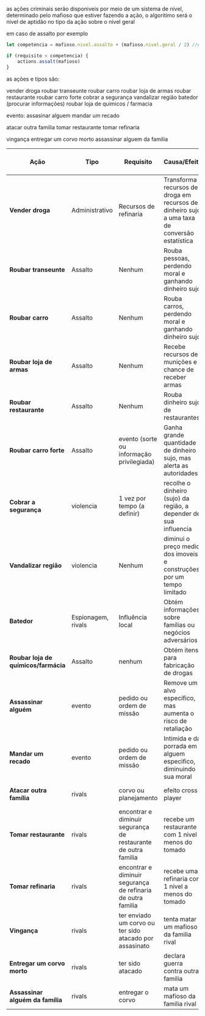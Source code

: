 as ações criminais serão disponiveis por meio de um sistema de nivel, determinado pelo mafioso que estiver fazendo a ação, o algoritimo será o nivel de aptidão no tipo da ação sobre o nivel geral


em caso de assalto por exemplo

```js
let competencia = mafioso.nivel.assalto + (mafioso.nivel.geral / 2) //exemplo

if (requisito < competencia) {
	actions.assalt(mafioso)
}

```

as ações e tipos são:

vender droga
roubar transeunte
roubar carro
roubar loja de armas
roubar restaurante
roubar carro forte
cobrar a segurança
vandalizar região
batedor (procurar informações)
roubar loja de quimicos / farmacia

evento:
assasinar alguem
mandar um recado

atacar outra familia
tomar restaurante
tomar refinaria

vingança
entregar um corvo morto
assassinar alguem da familia


| **Ação**                             | **Tipo**           | **Requisito**                                                  | **Causa/Efeito**                                                                              | **Estatísticas Envolvidas pela Ação** |
| ------------------------------------ | ------------------ | -------------------------------------------------------------- | --------------------------------------------------------------------------------------------- | ------------------------------------- |
| **Vender droga**                     | Administrativo     | Recursos de refinaria                                          | Transforma recursos de droga em recursos de dinheiro sujo a uma taxa de conversão estatística | Gestão, stealth                       |
| **Roubar transeunte**                | Assalto            | Nenhum                                                         | Rouba pessoas, perdendo moral e ganhando dinheiro sujo                                        | Força, assalto, violência             |
| **Roubar carro**                     | Assalto            | Nenhum                                                         | Rouba carros, perdendo moral e ganhando dinheiro sujo                                         | Força, assalto, violência             |
| **Roubar loja de armas**             | Assalto            | Nenhum                                                         | Recebe recursos de munições e chance de receber armas                                         | Violência, assalto, estratégia        |
| **Roubar restaurante**               | Assalto            | Nenhum                                                         | Rouba dinheiro sujo de restaurantes                                                           | Violência, assalto, estrategia        |
| **Roubar carro forte**               | Assalto            | evento (sorte ou informação privilegiada)                      | Ganha grande quantidade de dinheiro sujo, mas alerta as autoridades                           | Estratégia, assalto, força            |
| **Cobrar a segurança**               | violencia          | 1 vez por tempo (a definir)                                    | recolhe o dinheiro (sujo) da região, a depender de sua influencia                             | Gestão, violência, persuasão          |
| **Vandalizar região**                | violencia          | Nenhum                                                         | diminui o preço medio dos imoveis e construções por um tempo limitado                         | violencia, força                      |
| **Batedor**                          | Espionagem, rivals | Influência local                                               | Obtém informações sobre famílias ou negócios adversários                                      | Gestão, stealth, persuasão            |
| **Roubar loja de químicos/farmácia** | Assalto            | nenhum                                                         | Obtém itens para fabricação de drogas                                                         | Estratégia, assalto, gestão           |
| **Assassinar alguém**                | evento             | pedido ou ordem de missão                                      | Remove um alvo específico, mas aumenta o risco de retaliação                                  | Violência, stealth, estratégia        |
| **Mandar um recado**                 | evento             | pedido ou ordem de missão                                      | Intimida e da porrada em alguem especifico, diminuindo sua moral                              | violencia, estrategia                 |
| **Atacar outra família**             | rivals             | corvo ou planejamento                                          | efeito cross player                                                                           | Estratégia, violência, assalto        |
| **Tomar restaurante**                | rivals             | encontrar e diminuir segurança de restaurante de outra familia | recebe um restaurante com 1 nivel a menos do tomado                                           | Gestão, violência, estratégia         |
| **Tomar refinaria**                  | rivals             | encontrar e diminuir segurança de refinaria de outra familia   | recebe uma refinaria com 1 nivel a menos do tomado                                            | Gestão, violência, estratégia         |
| **Vingança**                         | rivals             | ter enviado um corvo ou ter sido atacado por assasinato        | tenta matar um mafioso da familia rival                                                       | Violência, stealth, estratégia        |
| **Entregar um corvo morto**          | rivals             | ter sido atacado                                               | declara guerra contra outra familia                                                           | Estratégia, persuasão, violencia      |
| **Assassinar alguém da família**     | rivals             | entregar o corvo                                               | mata um mafioso da familia rival                                                              | Violência, stealth, estratégia        |
